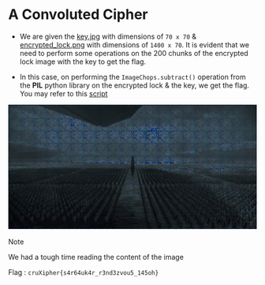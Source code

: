 # A Convoluted Cipher
- We are given the [key.jpg](./key.jpg) with dimensions of `70 x 70` & [encrypted_lock.png](./encrypted_lock.png) with dimensions of `1400 x 70`. It is evident that we need to perform some operations on the 200 chunks of the encrypted lock image with the key to get the flag.

- In this case, on performing the `ImageChops.subtract()` operation from the **PIL** python library on the encrypted lock & the key, we get the flag. You may refer to this [script](./solve.py)

![](./output.png)

> [!NOTE]
> We had a tough time reading the content of the image

Flag : `cruXipher{s4r64uk4r_r3nd3zvou5_145oh}`
